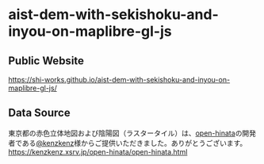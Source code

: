 # aist-dem-with-sekishoku-and-inyou-on-maplibre-gl-js
## Public Website
https://shi-works.github.io/aist-dem-with-sekishoku-and-inyou-on-maplibre-gl-js/

## Data Source
東京都の赤色立体地図および陰陽図（ラスタータイル）は、[open-hinata](https://kenzkenz.xsrv.jp/open-hinata)の開発者である[@kenzkenz](https://twitter.com/kenzkenz)様からご提供いただきました。ありがとうございます。  
https://kenzkenz.xsrv.jp/open-hinata/open-hinata.html
